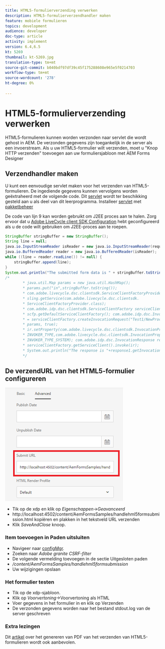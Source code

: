 ```yaml
---
title: HTML5-formulierverzending verwerken
description: HTML5-formulierverzendhandler maken
feature: mobiele formulieren
topics: development
audience: developer
doc-type: article
activity: implement
version: 6.4,6.5
kt: 5269
thumbnail: kt-5269.jpg
translation-type: tm+mt
source-git-commit: b040bdf97df39c45f175288608e965e5f0214703
workflow-type: tm+mt
source-wordcount: '278'
ht-degree: 0%

---
```



# HTML5-formulierverzending verwerken

HTML5-formulieren kunnen worden verzonden naar servlet die wordt gehost in AEM. De verzonden gegevens zijn toegankelijk in de server als een invoerstream. Als u uw HTML5-formulier wilt verzenden, moet u &quot;Knop HTTP verzenden&quot; toevoegen aan uw formuliersjabloon met AEM Forms Designer

## Verzendhandler maken

U kunt een eenvoudige servlet maken voor het verzenden van HTML5-formulieren. De ingediende gegevens kunnen vervolgens worden geëxtraheerd met de volgende code. Dit [servlet](assets/html5-submit-handler.zip) wordt ter beschikking gesteld aan u als deel van dit leerprogramma. Installeer [servlet](assets/html5-submit-handler.zip) met [pakketbeheer](http://localhost:4502/crx/packmgr/index.jsp)

De code van lijn 9 kan worden gebruikt om J2EE proces aan te halen. Zorg ervoor dat u [Adobe LiveCycle client SDK Configuration](https://helpx.adobe.com/aem-forms/6/submit-form-data-livecycle-process.html) hebt geconfigureerd als u de code wilt gebruiken om J2EE-proces aan te roepen.

```java
StringBuffer stringBuffer = new StringBuffer();
String line = null;
java.io.InputStreamReader isReader = new java.io.InputStreamReader(request.getInputStream(), "UTF-8");
java.io.BufferedReader reader = new java.io.BufferedReader(isReader);
while ((line = reader.readLine()) != null) {
    stringBuffer.append(line);
}
System.out.println("The submitted form data is " + stringBuffer.toString());
/*
        * java.util.Map params = new java.util.HashMap();
        * params.put("in",stringBuffer.toString());
        * com.adobe.livecycle.dsc.clientsdk.ServiceClientFactoryProvider scfp =
        * sling.getService(com.adobe.livecycle.dsc.clientsdk.
        * ServiceClientFactoryProvider.class);
        * com.adobe.idp.dsc.clientsdk.ServiceClientFactory serviceClientFactory =
        * scfp.getDefaultServiceClientFactory(); com.adobe.idp.dsc.InvocationRequest ir
        * = serviceClientFactory.createInvocationRequest("Test1/NewProcess1", "invoke",
        * params, true);
        * ir.setProperty(com.adobe.livecycle.dsc.clientsdk.InvocationProperties.
        * INVOKER_TYPE,com.adobe.livecycle.dsc.clientsdk.InvocationProperties.
        * INVOKER_TYPE_SYSTEM); com.adobe.idp.dsc.InvocationResponse response1 =
        * serviceClientFactory.getServiceClient().invoke(ir);
        * System.out.println("The response is "+response1.getInvocationId());
        */
```


## De verzendURL van het HTML5-formulier configureren

![submit-url](assets/submit-url.PNG)

* Tik op de xdp en klik op _Eigenschappen_->_Geavanceerd_
* http://localhost:4502/content/AemFormsSamples/handlehml5formsubmission.html kopiëren en plakken in het tekstveld URL verzenden
* Klik _SaveAndClose_ knoop.

### Item toevoegen in Paden uitsluiten

* Navigeer naar [configMgr](http://localhost:4502/system/console/configMgr).
* Zoeken naar _Adobe granite CSRF-filter_
* De volgende vermelding toevoegen in de sectie Uitgesloten paden
* _/content/AemFormsSamples/handlehml5formsubmission_
* Uw wijzigingen opslaan

### Het formulier testen

* Tik op de xdp-sjabloon.
* Klik op _Voorvertoning_->Voorvertoning als HTML
* Voer gegevens in het formulier in en klik op Verzenden
* De verzonden gegevens worden naar het bestand stdout.log van de server geschreven

### Extra lezingen

Dit [artikel](https://docs.adobe.com/content/help/en/experience-manager-learn/forms/document-services/generate-pdf-from-mobile-form-submission-article.html) over het genereren van PDF van het verzenden van HTML5-formulieren wordt ook aanbevolen.




